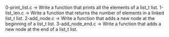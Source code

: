 0-print_list.c -> Write a function that prints all the elements of a list_t list.
1-list_len.c -> Write a function that returns the number of elements in a linked list_t list.
2-add_node.c -> Write a function that adds a new node at the beginning of a list_t list.
3-add_node_end.c -> Write a function that adds a new node at the end of a list_t list.

